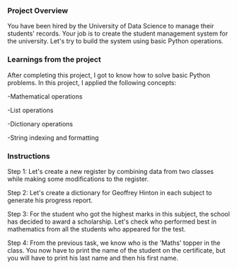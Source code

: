 ### Project Overview

 You have been hired by the University of Data Science to manage their students' records. Your job is to create the student management system for the university. Let's try to build the system using basic Python operations.


### Learnings from the project

 After completing this project, I got to know how to solve basic Python problems. In this project, I applied the following concepts:

-Mathematical operations

-List operations

-Dictionary operations

-String indexing and formatting

### Instructions

Step 1: Let's create a new register by combining data from two classes while making some modifications to the register.

Step 2: Let's create a dictionary for Geoffrey Hinton in each subject to generate his progress report.

Step 3: For the student who got the highest marks in this subject, the school has decided to award a scholarship. Let's check who performed best in mathematics from all the students who appeared for the test.

Step 4: From the previous task, we know who is the 'Maths' topper in the class. You now have to print the name of the student on the certificate, but you will have to print his last name and then his first name.






